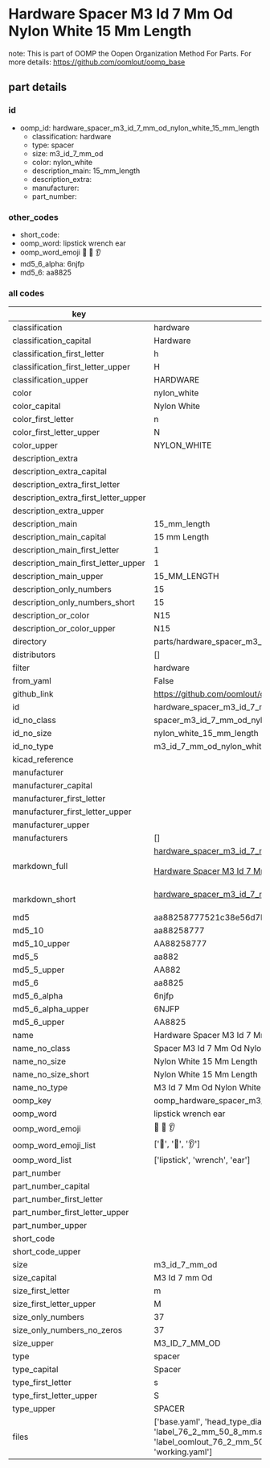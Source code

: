 # Hardware Spacer M3 Id 7 Mm Od Nylon White 15 Mm Length  

note: This is part of OOMP the Oopen Organization Method For Parts. For more details: https://github.com/oomlout/oomp_base

##  part details





### id
* oomp_id: hardware_spacer_m3_id_7_mm_od_nylon_white_15_mm_length
  * classification: hardware
  * type: spacer
  * size: m3_id_7_mm_od
  * color: nylon_white
  * description_main: 15_mm_length
  * description_extra: 
  * manufacturer: 
  * part_number: 

### other_codes
* short_code: 
* oomp_word: lipstick wrench ear
* oomp_word_emoji :lipstick: :wrench: :ear:
* md5_6_alpha: 6njfp
* md5_6: aa8825

### all codes 
| key | value |  
| --- | --- |  
| classification | hardware |  
| classification_capital | Hardware |  
| classification_first_letter | h |  
| classification_first_letter_upper | H |  
| classification_upper | HARDWARE |  
| color | nylon_white |  
| color_capital | Nylon White |  
| color_first_letter | n |  
| color_first_letter_upper | N |  
| color_upper | NYLON_WHITE |  
| description_extra |  |  
| description_extra_capital |  |  
| description_extra_first_letter |  |  
| description_extra_first_letter_upper |  |  
| description_extra_upper |  |  
| description_main | 15_mm_length |  
| description_main_capital | 15 mm Length |  
| description_main_first_letter | 1 |  
| description_main_first_letter_upper | 1 |  
| description_main_upper | 15_MM_LENGTH |  
| description_only_numbers | 15 |  
| description_only_numbers_short | 15 |  
| description_or_color | N15 |  
| description_or_color_upper | N15 |  
| directory | parts/hardware_spacer_m3_id_7_mm_od_nylon_white_15_mm_length |  
| distributors | [] |  
| filter | hardware |  
| from_yaml | False |  
| github_link | https://github.com/oomlout/oomlout_oomp_part_src/tree/main/parts/hardware_spacer_m3_id_7_mm_od_nylon_white_15_mm_length/working |  
| id | hardware_spacer_m3_id_7_mm_od_nylon_white_15_mm_length |  
| id_no_class | spacer_m3_id_7_mm_od_nylon_white_15_mm_length |  
| id_no_size | nylon_white_15_mm_length |  
| id_no_type | m3_id_7_mm_od_nylon_white_15_mm_length |  
| kicad_reference |  |  
| manufacturer |  |  
| manufacturer_capital |  |  
| manufacturer_first_letter |  |  
| manufacturer_first_letter_upper |  |  
| manufacturer_upper |  |  
| manufacturers | [] |  
| markdown_full | [hardware_spacer_m3_id_7_mm_od_nylon_white_15_mm_length](https://github.com/oomlout/oomlout_oomp_part_src/tree/main/parts/hardware_spacer_m3_id_7_mm_od_nylon_white_15_mm_length/working)<br>[](https://github.com/oomlout/oomlout_oomp_part_src/tree/main/parts/hardware_spacer_m3_id_7_mm_od_nylon_white_15_mm_length/working)<br>[Hardware Spacer M3 Id 7 Mm Od Nylon White 15 Mm Length](https://github.com/oomlout/oomlout_oomp_part_src/tree/main/parts/hardware_spacer_m3_id_7_mm_od_nylon_white_15_mm_length/working)<br><br> |  
| markdown_short | [hardware_spacer_m3_id_7_mm_od_nylon_white_15_mm_length](https://github.com/oomlout/oomlout_oomp_part_src/tree/main/parts/hardware_spacer_m3_id_7_mm_od_nylon_white_15_mm_length/working)<br><br> |  
| md5 | aa88258777521c38e56d7ba3400f3d10 |  
| md5_10 | aa88258777 |  
| md5_10_upper | AA88258777 |  
| md5_5 | aa882 |  
| md5_5_upper | AA882 |  
| md5_6 | aa8825 |  
| md5_6_alpha | 6njfp |  
| md5_6_alpha_upper | 6NJFP |  
| md5_6_upper | AA8825 |  
| name | Hardware Spacer M3 Id 7 Mm Od Nylon White 15 Mm Length |  
| name_no_class | Spacer M3 Id 7 Mm Od Nylon White 15 Mm Length |  
| name_no_size | Nylon White 15 Mm Length |  
| name_no_size_short | Nylon White 15 Mm Length |  
| name_no_type | M3 Id 7 Mm Od Nylon White 15 Mm Length |  
| oomp_key | oomp_hardware_spacer_m3_id_7_mm_od_nylon_white_15_mm_length |  
| oomp_word | lipstick wrench ear |  
| oomp_word_emoji | :lipstick: :wrench: :ear: |  
| oomp_word_emoji_list | [':lipstick:', ':wrench:', ':ear:'] |  
| oomp_word_list | ['lipstick', 'wrench', 'ear'] |  
| part_number |  |  
| part_number_capital |  |  
| part_number_first_letter |  |  
| part_number_first_letter_upper |  |  
| part_number_upper |  |  
| short_code |  |  
| short_code_upper |  |  
| size | m3_id_7_mm_od |  
| size_capital | M3 Id 7 mm Od |  
| size_first_letter | m |  
| size_first_letter_upper | M |  
| size_only_numbers | 37 |  
| size_only_numbers_no_zeros | 37 |  
| size_upper | M3_ID_7_MM_OD |  
| type | spacer |  
| type_capital | Spacer |  
| type_first_letter | s |  
| type_first_letter_upper | S |  
| type_upper | SPACER |  
| files | ['base.yaml', 'head_type_diagram.png', 'label_15_mm_30_mm.pdf', 'label_15_mm_30_mm.svg', 'label_76_2_mm_50_8_mm.pdf', 'label_76_2_mm_50_8_mm.svg', 'label_bolt_76_2_mm_50_8_mm.pdf', 'label_bolt_76_2_mm_50_8_mm.svg', 'label_oomlout_76_2_mm_50_8_mm.pdf', 'label_oomlout_76_2_mm_50_8_mm.svg', 'readme.md', 'type_diagram.png', 'working.json', 'working.yaml'] |  
